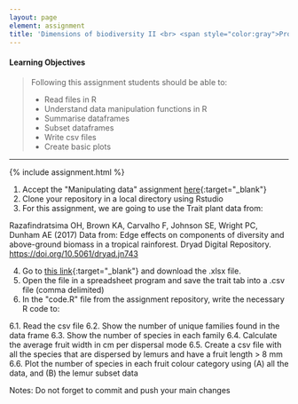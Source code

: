 ```yaml
---
layout: page
element: assignment
title: 'Dimensions of biodiversity II <br> <span style="color:gray">Project Structure</span>'            
---
```


#### Learning Objectives

> Following this assignment students should be able to:
>
>  - Read files in R
> - Understand data manipulation functions in R
> - Summarise dataframes
> - Subset dataframes
> - Write csv files
> - Create basic plots

****

{% include assignment.html %}

1. Accept the "Manipulating data" assignment [here](https://classroom.github.com/a/QQkHNkhV){:target="_blank"}
2. Clone your repository in a local directory using Rstudio
3. For this assignment, we are going to use the Trait plant data from:

Razafindratsima OH, Brown KA, Carvalho F, Johnson SE, Wright PC, Dunham AE (2017) Data from: Edge effects on components of diversity and above-ground biomass in a tropical rainforest. Dryad Digital Repository. https://doi.org/10.5061/dryad.jn743

4. Go to [this link](https://doi.org/10.5061/dryad.jn743){:target="_blank"} and download the .xlsx file.
5. Open the file in a spreadsheet program and save the trait tab into a .csv file (comma delimited)
6. In the "code.R" file from the assignment repository, write the necessary R code to:

6.1. Read the csv file
6.2. Show the number of unique families found in the data frame
6.3. Show the number of species in each family
6.4. Calculate the average fruit width in cm per dispersal mode
6.5. Create a csv file with all the species that are dispersed by lemurs and have a fruit length > 8 mm
6.6. Plot the number of species in each fruit colour category using (A) all the data, and (B) the lemur subset data



Notes: Do not forget to commit and push your main changes
